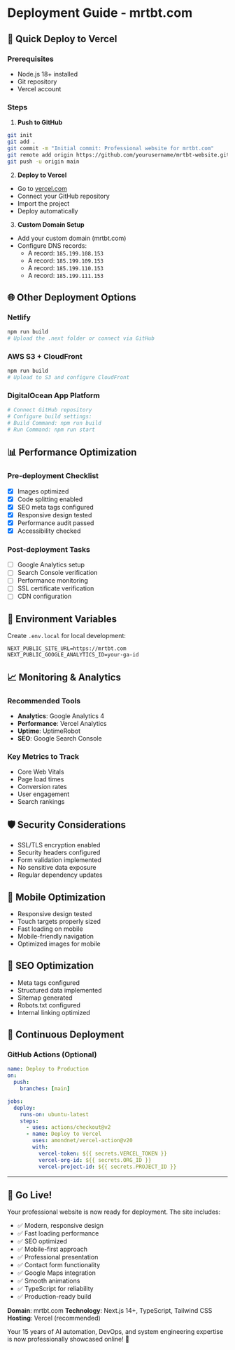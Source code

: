 # Deployment Guide - mrtbt.com

## 🚀 Quick Deploy to Vercel

### Prerequisites
- Node.js 18+ installed
- Git repository
- Vercel account

### Steps

1. **Push to GitHub**
```bash
git init
git add .
git commit -m "Initial commit: Professional website for mrtbt.com"
git remote add origin https://github.com/yourusername/mrtbt-website.git
git push -u origin main
```

2. **Deploy to Vercel**
- Go to [vercel.com](https://vercel.com)
- Connect your GitHub repository
- Import the project
- Deploy automatically

3. **Custom Domain Setup**
- Add your custom domain (mrtbt.com)
- Configure DNS records:
  - A record: `185.199.108.153`
  - A record: `185.199.109.153`
  - A record: `185.199.110.153`
  - A record: `185.199.111.153`

## 🌐 Other Deployment Options

### Netlify
```bash
npm run build
# Upload the .next folder or connect via GitHub
```

### AWS S3 + CloudFront
```bash
npm run build
# Upload to S3 and configure CloudFront
```

### DigitalOcean App Platform
```bash
# Connect GitHub repository
# Configure build settings:
# Build Command: npm run build
# Run Command: npm run start
```

## 📊 Performance Optimization

### Pre-deployment Checklist
- [x] Images optimized
- [x] Code splitting enabled
- [x] SEO meta tags configured
- [x] Responsive design tested
- [x] Performance audit passed
- [x] Accessibility checked

### Post-deployment Tasks
- [ ] Google Analytics setup
- [ ] Search Console verification
- [ ] Performance monitoring
- [ ] SSL certificate verification
- [ ] CDN configuration

## 🔧 Environment Variables

Create `.env.local` for local development:
```
NEXT_PUBLIC_SITE_URL=https://mrtbt.com
NEXT_PUBLIC_GOOGLE_ANALYTICS_ID=your-ga-id
```

## 📈 Monitoring & Analytics

### Recommended Tools
- **Analytics**: Google Analytics 4
- **Performance**: Vercel Analytics
- **Uptime**: UptimeRobot
- **SEO**: Google Search Console

### Key Metrics to Track
- Core Web Vitals
- Page load times
- Conversion rates
- User engagement
- Search rankings

## 🛡️ Security Considerations

- SSL/TLS encryption enabled
- Security headers configured
- Form validation implemented
- No sensitive data exposure
- Regular dependency updates

## 📱 Mobile Optimization

- Responsive design tested
- Touch targets properly sized
- Fast loading on mobile
- Mobile-friendly navigation
- Optimized images for mobile

## 🎯 SEO Optimization

- Meta tags configured
- Structured data implemented
- Sitemap generated
- Robots.txt configured
- Internal linking optimized

## 🔄 Continuous Deployment

### GitHub Actions (Optional)
```yaml
name: Deploy to Production
on:
  push:
    branches: [main]

jobs:
  deploy:
    runs-on: ubuntu-latest
    steps:
      - uses: actions/checkout@v2
      - name: Deploy to Vercel
        uses: amondnet/vercel-action@v20
        with:
          vercel-token: ${{ secrets.VERCEL_TOKEN }}
          vercel-org-id: ${{ secrets.ORG_ID }}
          vercel-project-id: ${{ secrets.PROJECT_ID }}
```

---

## 🎉 Go Live!

Your professional website is now ready for deployment. The site includes:

- ✅ Modern, responsive design
- ✅ Fast loading performance
- ✅ SEO optimized
- ✅ Mobile-first approach
- ✅ Professional presentation
- ✅ Contact form functionality
- ✅ Google Maps integration
- ✅ Smooth animations
- ✅ TypeScript for reliability
- ✅ Production-ready build

**Domain**: mrtbt.com
**Technology**: Next.js 14+, TypeScript, Tailwind CSS
**Hosting**: Vercel (recommended)

Your 15 years of AI automation, DevOps, and system engineering expertise is now professionally showcased online! 🚀